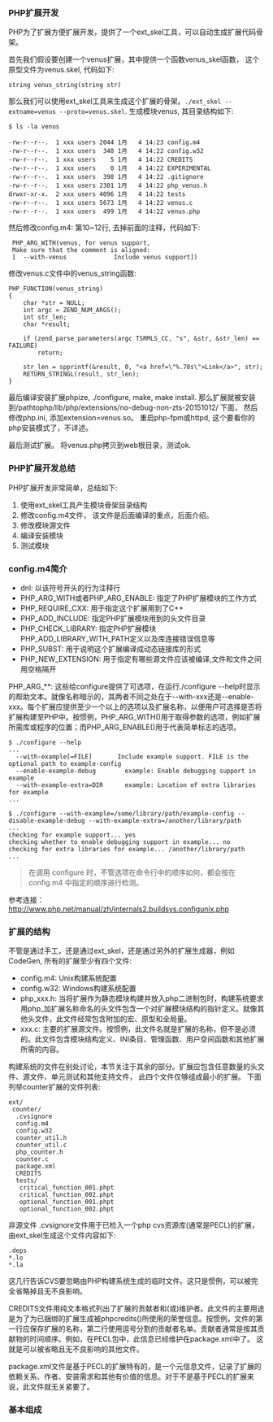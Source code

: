 ### PHP扩展开发
  PHP为了扩展方便扩展开发，提供了一个ext_skel工具，可以自动生成扩展代码骨架。
  
  首先我们假设要创建一个venus扩展，其中提供一个函数venus_skel函数， 这个原型文件为venus.skel, 代码如下:
```
string venus_string(string str)
```
  那么我们可以使用ext_skel工具来生成这个扩展的骨架。`./ext_skel --extname=venus --proto=venus.skel`. 生成模块venus, 其目录结构如下:
```
$ ls -la venus

-rw-r--r--.  1 xxx users 2044 1月   4 14:23 config.m4
-rw-r--r--.  1 xxx users  348 1月   4 14:22 config.w32
-rw-r--r--.  1 xxx users    5 1月   4 14:22 CREDITS
-rw-r--r--.  1 xxx users    0 1月   4 14:22 EXPERIMENTAL
-rw-r--r--.  1 xxx users  398 1月   4 14:22 .gitignore
-rw-r--r--.  1 xxx users 2301 1月   4 14:22 php_venus.h
drwxr-xr-x.  2 xxx users 4096 1月   4 14:22 tests
-rw-r--r--.  1 xxx users 5673 1月   4 14:22 venus.c
-rw-r--r--.  1 xxx users  499 1月   4 14:22 venus.php
```

  然后修改config.m4: 第10~12行, 去掉前面的注释，代码如下:
```
 PHP_ARG_WITH(venus, for venus support,
 Make sure that the comment is aligned:
 [  --with-venus             Include venus support])
```
  修改venus.c文件中的venus_string函数:
```
PHP_FUNCTION(venus_string)
{
    char *str = NULL;
    int argc = ZEND_NUM_ARGS();
    int str_len;
    char *result;

    if (zend_parse_parameters(argc TSRMLS_CC, "s", &str, &str_len) == FAILURE)
        return;

    str_len = spprintf(&result, 0, "<a href=\"%.78s\">Link</a>", str);
    RETURN_STRINGL(result, str_len);
}
```
  最后编译安装扩展phpize, ./configure, make, make install. 那么扩展就被安装到/pathtophp/lib/php/extensions/no-debug-non-zts-20151012/ 下面， 然后修改php.ini, 添加extension=venus.so。
  重启php-fpm或httpd, 这个要看你的php安装模式了，不详述。
  
  最后测试扩展。 将venus.php拷贝到web根目录，测试ok.
  
### PHP扩展开发总结
  PHP扩展开发非常简单，总结如下:
  1. 使用ext_skel工具产生模块骨架目录结构
  2. 修改config.m4文件， 该文件是后面编译的重点，后面介绍。
  3. 修改模块源文件
  4. 编译安装模块
  5. 测试模块
  

### config.m4简介
  * dnl: 以该符号开头的行为注释行
  * PHP_ARG_WITH或者PHP_ARG_ENABLE: 指定了PHP扩展模块的工作方式
  * PHP_REQUIRE_CXX: 用于指定这个扩展用到了C++
  * PHP_ADD_INCLUDE: 指定PHP扩展模块用到的头文件目录
  * PHP_CHECK_LIBRARY: 指定PHP扩展模块PHP_ADD_LIBRARY_WITH_PATH定义以及库连接错误信息等
  * PHP_SUBST: 用于说明这个扩展编译成动态链接库的形式
  * PHP_NEW_EXTENSION: 用于指定有哪些源文件应该被编译,文件和文件之间用空格隔开

  PHP_ARG_**: 这些给configure提供了可选项，在运行./configure --help时显示的帮助文本。就像名称暗示的，其两者不同之处在于--with-xxx还是--enable-xxx。每个扩展应提供至少一个以上的选项以及扩展名称，以便用户可选择是否将扩展构建至PHP中。按惯例，PHP_ARG_WITH()用于取得参数的选项，例如扩展所需库或程序的位置；而PHP_ARG_ENABLE()用于代表简单标志的选项。
```
$ ./configure --help
...
  --with-example[=FILE]       Include example support. FILE is the optional path to example-config
  --enable-example-debug        example: Enable debugging support in example
  --with-example-extra=DIR      example: Location of extra libraries for example
...

$ ./configure --with-example=/some/library/path/example-config --disable-example-debug --with-example-extra=/another/library/path
...
checking for example support... yes
checking whether to enable debugging support in example... no
checking for extra libraries for example... /another/library/path
...
```
>在调用 configure 时，不管选项在命令行中的顺序如何，都会按在 config.m4 中指定的顺序进行检测。

  参考连接：http://www.php.net/manual/zh/internals2.buildsys.configunix.php
  
### 扩展的结构
  不管是通过手工，还是通过ext_skel，还是通过另外的扩展生成器，例如CodeGen, 所有的扩展至少有四个文件:
  * config.m4: Unix构建系统配置
  * config.w32: Windows构建系统配置
  * php_xxx.h: 当将扩展作为静态模块构建并放入php二进制包时，构建系统要求用php_加扩展名称命名的头文件包含一个对扩展模块结构的指针定义。就像其他头文件，此文件经常包含附加的宏、原型和全局量。
  * xxx.c: 主要的扩展源文件。按惯例，此文件名就是扩展的名称，但不是必须的。此文件包含模块结构定义、INI条目、管理函数、用户空间函数和其他扩展所需的内容。
  
  构建系统的文件在别处讨论，本节关注于其余的部分。扩展应包含任意数量的头文件、源文件、单元测试和其他支持文件， 此四个文件仅够组成最小的扩展。 下面列举counter扩展的文件列表:
```
ext/
 counter/
  .cvsignore
  config.m4
  config.w32
  counter_util.h
  counter_util.c
  php_counter.h
  counter.c
  package.xml
  CREDITS
  tests/
   critical_function_001.phpt
   critical_function_002.phpt
   optional_function_001.phpt
   optional_function_002.phpt
```
  非源文件
  .cvsignore文件用于已检入一个php cvs资源库(通常是PECL)的扩展，由ext_skel生成这个文件内容如下:
```
.deps
*.lo
*.la
```
  这几行告诉CVS要忽略由PHP构建系统生成的临时文件。这只是惯例，可以被完全省略掉且无不良影响。
  
  CREDITS文件用纯文本格式列出了扩展的贡献者和(或)维护者。此文件的主要用途是为了为已捆绑的扩展生成被phpcredits()所使用的荣誉信息。按惯例，文件的第一行应保存扩展的名称，第二行使用逗号分割的贡献者名单。贡献者通常是按其贡献物的时间顺序。例如，在PECL包中，此信息已经维护在package.xml中了。 这就是可以被省略且无不良影响的其他文件。
  
  package.xml文件是基于PECL的扩展特有的，是一个元信息文件，记录了扩展的依赖关系、作者、安装需求和其他有价值的信息。对于不是基于PECL的扩展来说，此文件就无关紧要了。
  
  
### 基本组成

  
  
